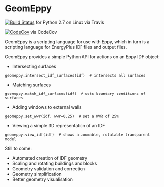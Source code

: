 GeomEppy
========
[![Build Status](https://travis-ci.org/jamiebull1/geomeppy.svg?branch=master)](https://travis-ci.org/jamiebull1/geomeppy)
 for Python 2.7 on Linux via Travis

[![CodeCov](https://img.shields.io/codecov/c/github/jamiebull1/geomeppy/master.svg)](https://codecov.io/github/santoshphilip/eppy)
 via CodeCov

GeomEppy is a scripting language for use with Eppy, which in turn is a scripting language for EnergyPlus IDF files and output files.

GeomEppy provides a simple Python API for actions on an Eppy IDF object:

- Intersecting surfaces

`geomeppy.intersect_idf_surfaces(idf)  # intersects all surfaces`

- Matching surfaces

`geomeppy.match_idf_surfaces(idf)  # sets boundary conditions of surfaces`

- Adding windows to external walls

`geomeppy.set_wwr(idf, wwr=0.25)  # set a WWR of 25%`

- Viewing a simple 3D representation of an IDF

`geomeppy.view_idf(idf)  # shows a zoomable, rotatable transparent model`

Still to come:
- Automated creation of IDF geometry
- Scaling and rotating buildings and blocks
- Geometry validation and correction
- Geometry simplification
- Better geometry visualisation